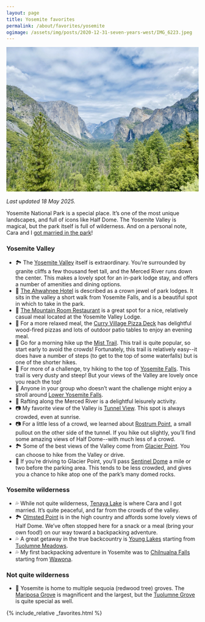 ```yaml
---
layout: page
title: Yosemite favorites
permalink: /about/favorites/yosemite
ogimage: /assets/img/posts/2020-12-31-seven-years-west/IMG_6223.jpeg
---
```

<img src="/assets/img/posts/2020-12-31-seven-years-west/IMG_6223.jpeg" alt="Yosemite Valley from Inspiration Point" />

_Last updated 18 May 2025._

Yosemite National Park is a special place. It’s one of the most unique landscapes, and full of icons like Half Dome. The Yosemite Valley is magical, but the park itself is full of wilderness. And on a personal note, Cara and I [got married in the park](/archives/yosemite-wedding)!

### Yosemite Valley
* 🏞️ The [Yosemite Valley](https://maps.apple.com/?address=Southside%20Dr%20%26%20Yosemite%20Valley%20Loop%20Trail,%20Yosemite%20National%20Park,%20CA%20%2095389,%20United%20States&auid=9902249752144429275&ll=37.737225,-119.604077&lsp=9902&q=Yosemite%20Valley) itself is extraordinary. You’re surrounded by granite cliffs a few thousand feet tall, and the Merced River runs down the center. This makes a lovely spot for an in-park lodge stay, and offers a number of amenities and dining options.
* 🏨 [The Ahwahnee Hotel](https://maps.apple.com/?address=1%20Ahwahnee%20Dr,%20Coulterville,%20CA%20%2095389,%20United%20States&auid=16197676400918435143&ll=37.746218,-119.574310&lsp=9902&q=The%20Ahwahnee%20Hotel) is described as a crown jewel of park lodges. It sits in the valley a short walk from Yosemite Falls, and is a beautiful spot in which to take in the park.
* 🥩 [The Mountain Room Restaurant](https://maps.apple.com/?address=9006%20Yosemite%20Lodge%20Dr,%20Coulterville,%20CA%20%2095389,%20United%20States&auid=2370034411666224560&ll=37.743527,-119.598115&lsp=9902&q=Mountain%20Room%20Restaurant) is a great spot for a nice, relatively casual meal located at the Yosemite Valley Lodge.
* 🍕 For a more relaxed meal, the [Curry Village Pizza Deck](https://maps.apple.com/?address=9010%20Curry%20Village%20Service%20Rd,%20Coulterville,%20CA%20%2095389,%20United%20States&auid=12542205084086810426&ll=37.737365,-119.571317&lsp=9902&q=Curry%20Village%20Pizza%20Deck) has delightful wood-fired pizzas and lots of outdoor patio tables to enjoy an evening meal.
* 🥾 Go for a morning hike up the [Mist Trail](https://maps.apple.com/place?address=Mariposa%20County,%20CA,%20United%20States&coordinate=37.726266,-119.530570&name=Mist%20Trail&place-id=I25571980EDFF8691&map=explore). This trail is quite popular, so start early to avoid the crowds! Fortunately, this trail is relatively easy--it does have a number of steps (to get to the top of some waterfalls) but is one of the shorter hikes.
* 🥾 For more of a challenge, try hiking to the top of [Yosemite Falls](https://maps.apple.com/place?address=Mariposa%20County,%20CA,%20United%20States&coordinate=37.742811,-119.603290&name=Upper%20Yosemite%20Falls%20Trail&place-id=I6045CC472F070161&map=explore). This trail is very dusty and steep! But your views of the Valley are lovely once you reach the top!
* 🌲 Anyone in your group who doesn’t want the challenge might enjoy a stroll around [Lower Yosemite Falls](https://maps.apple.com/place?address=Mariposa%20County,%20CA,%20United%20States&coordinate=37.746020,-119.596009&name=Lower%20Yosemite%20Fall%20Trail&place-id=I9FFF01D4D8EAEDFE&map=explore).
* 🛶 Rafting along the Merced River is a delightful leisurely activity.
* 📷 My favorite view of the Valley is [Tunnel View](https://maps.apple.com/place?address=Wawona%20Rd,%20Yosemite%20National%20Park,%20CA%20%2095389,%20United%20States&coordinate=37.715586,-119.676926&name=Tunnel%20View&place-id=I7408F9590EC1AB75&map=explore). This spot is always crowded, even at sunrise.
* 📷 For a little less of a crowd, we learned about [Rostrum Point](https://maps.apple.com/place?address=Wawona%20Rd,%20Yosemite%20National%20Park,%20CA%20%2095389,%20United%20States&coordinate=37.716580,-119.705879&name=Wawona%20Road%20Pullout&place-id=I8461C76F6E6DEA0A&map=explore), a small pullout on the other side of the tunnel. If you hike out slightly, you’ll find some amazing views of Half Dome--with much less of a crowd.
* 🏞️ Some of the best views of the Valley come from [Glacier Point](https://maps.apple.com/place?address=Four%20Mile%20Trail,%20Coulterville,%20CA%20%2095389,%20United%20States&coordinate=37.729807,-119.573320&name=Glacier%20Point&place-id=ICF2B4D5FA97B777D&map=transit). You can choose to hike from the Valley or drive.
* 🥾 If you’re driving to Glacier Point, you’ll pass [Sentinel Dome](https://maps.apple.com/place?address=Glacier%20Point%20Rd,%20Coulterville,%20CA%20%2095389,%20United%20States&coordinate=37.712373,-119.586627&name=Sentinel%20Dome%20and%20Taft%20Point%20Trailhead&place-id=IB6A20BE2DE615F70&map=transit) a mile or two before the parking area. This tends to be less crowded, and gives you a chance to hike atop one of the park’s many domed rocks.

### Yosemite wilderness
* 💦 While not quite wilderness, [Tenaya Lake](https://maps.apple.com/place?address=Mariposa%20County,%20CA,%20United%20States&auid=1620624891433443957&coordinate=37.830490,-119.463018&lsp=9902&name=Tenaya%20Lake&map=explore) is where Cara and I got married. It’s quite peaceful, and far from the crowds of the valley.
* 🏞️ [Olmsted Point](https://maps.apple.com/place?address=Snow%20Creek%20Trail,%20Coulterville,%20CA%20%2095389,%20United%20States&coordinate=37.810598,-119.485518&name=Olmsted%20Point&place-id=I48DA619DC25FE5B6&map=explore) is in the high country and affords some lovely views of Half Dome. We’ve often stopped here for a snack or a meal (bring your own food!) on our way toward a backpacking adventure.
* 💦 A great getaway in the true backcountry is [Young Lakes](https://maps.apple.com/place?address=Tuolumne%20County,%20CA,%20United%20States&auid=17560323795179546455&coordinate=37.936184,-119.346729&lsp=9902&name=Young%20Lakes&map=explore) starting from [Tuolumne Meadows](https://maps.apple.com/place?address=Pacific%20Crest%20National%20Scenic%20Trail,%20Groveland,%20CA%20%2095321,%20United%20States&coordinate=37.876893,-119.345725&name=Tuolumne%20Meadows%20Wilderness%20Center&place-id=I7CF773782A0CC830&map=explore).
* 💦 My first backpacking adventure in Yosemite was to [Chilnualna Falls](https://maps.apple.com/place?address=Chilnualna%20Creek,%20Yosemite%20National%20Park,%20CA,%20United%20States&coordinate=37.563375,-119.617158&name=Chilnualna%20Falls&place-id=I6FFD5A5CBEC482FA&map=explore) starting from [Wawona](https://maps.apple.com/place?address=Chilnualna%20Falls%20Trail,%20Yosemite%20National%20Park,%20CA%20%2095389,%20United%20States&coordinate=37.548663,-119.633580&name=Chilnualna%20Falls%20Trailhead&place-id=IB13339778CC5515C&map=explore).

### Not quite wilderness
* 🌲 Yosemite is home to multiple sequoia (redwood tree) groves. The [Mariposa Grove](https://maps.apple.com/place?address=Perimeter%20Trail,%20Coulterville,%20CA%20%2095389,%20United%20States&coordinate=37.515344,-119.600321&name=Mariposa%20Grove&place-id=IABEB150CBD343ED0&map=explore) is magnificent and the largest, but the [Tuolumne Grove](https://maps.apple.com/place?address=Tuolumne%20Grove%20Loop%20Trail,%20Groveland,%20CA%20%2095321,%20United%20States&coordinate=37.768786,-119.806068&name=Tuolumne%20Grove&place-id=IB3E463B332AF567&map=explore) is quite special as well.

{% include_relative _favorites.html %}
